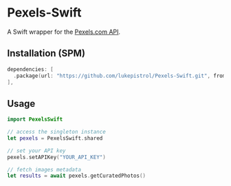 # Pexels-Swift

A Swift wrapper for the [Pexels.com API](https://www.pexels.com/api).

## Installation (SPM)

```swift
dependencies: [
  .package(url: "https://github.com/lukepistrol/Pexels-Swift.git", from: "0.1.0")
],
```

## Usage

```swift
import PexelsSwift

// access the singleton instance
let pexels = PexelsSwift.shared

// set your API key
pexels.setAPIKey("YOUR_API_KEY")

// fetch images metadata
let results = await pexels.getCuratedPhotos()
```
